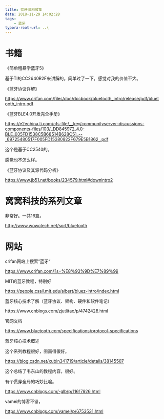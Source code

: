```yaml
---
title: 蓝牙资料收集
date: 2018-11-29 14:02:28
tags:
	- 蓝牙
typora-root-url: ..\
---
```




# 书籍

《简单粗暴学蓝牙5》

基于TI的CC2640R2F来讲解的。简单过了一下，感觉对我的价值不大。



《蓝牙协议详解》

https://www.crifan.com/files/doc/docbook/bluetooth_intro/release/pdf/bluetooth_intro.pdf

《蓝牙BLE4.0开发完全手册》

https://e2echina.ti.com/cfs-file/__key/communityserver-discussions-components-files/103/_DD845972_4.0-BLE_005FD1538C5B68514B628C51_--_69725480517F005FD15380622F679E5B1862_.pdf

这个是基于CC2540的。

感觉也不怎么样。

《蓝牙协议及其源代码分析》

https://www.jb51.net/books/234579.html#downintro2



# 窝窝科技的系列文章

非常好。一共16篇。

http://www.wowotech.net/sort/bluetooth

# 网站

crifan网站上搜索”蓝牙“

https://www.crifan.com/?s=%E8%93%9D%E7%89%99

MIT的蓝牙教程，特别好

https://people.csail.mit.edu/albert/bluez-intro/index.html



蓝牙核心技术了解（蓝牙协议、架构、硬件和软件笔记）

https://www.cnblogs.com/zjutlitao/p/4742428.html

官网文档

https://www.bluetooth.com/specifications/protocol-specifications

蓝牙核心技术概述

这个系列教程很好，图画得很好。

https://blog.csdn.net/xubin341719/article/details/38145507

这个总结了韦东山的教程内容，很好。

有个贯穿全局的巧妙比喻。

https://www.cnblogs.com/-glb/p/11617626.html

vamei的博客不错，

https://www.cnblogs.com/vamei/p/6753531.html

